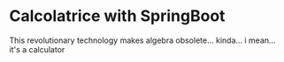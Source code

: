 # Calcolatrice with SpringBoot
This revolutionary technology makes algebra obsolete... kinda... i mean... it's a calculator
